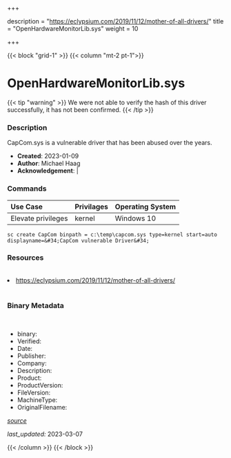 +++

description = "https://eclypsium.com/2019/11/12/mother-of-all-drivers/"
title = "OpenHardwareMonitorLib.sys"
weight = 10

+++


{{< block "grid-1" >}}
{{< column "mt-2 pt-1">}}




# OpenHardwareMonitorLib.sys 


{{< tip "warning" >}}
We were not able to verify the hash of this driver successfully, it has not been confirmed.
{{< /tip >}}




### Description


CapCom.sys is a vulnerable driver that has been abused over the years.


- **Created**: 2023-01-09
- **Author**: Michael Haag
- **Acknowledgement**:  | [](https://twitter.com/)

### Commands

| Use Case | Privilages | Operating System | 
|:---- | ---- | ---- |
| Elevate privileges | kernel | Windows 10 |

```
sc create CapCom binpath = c:\temp\capcom.sys type=kernel start=auto displayname=&#34;CapCom vulnerable Driver&#34;
```

### Resources
<br>


<li><a href=" https://eclypsium.com/2019/11/12/mother-of-all-drivers/"> https://eclypsium.com/2019/11/12/mother-of-all-drivers/</a></li>


<br>


### Binary Metadata
<br>



- binary: 
- Verified: 
- Date: 
- Publisher: 
- Company: 
- Description: 
- Product: 
- ProductVersion: 
- FileVersion: 
- MachineType: 
- OriginalFilename: 

[*source*](https://github.com/magicsword-io/LOLDrivers/tree/main/yaml/openhardwaremonitorlib.sys.yml)

*last_updated:* 2023-03-07


{{< /column >}}
{{< /block >}}
